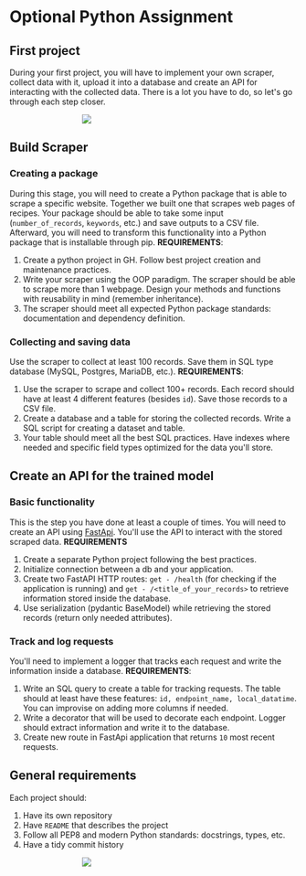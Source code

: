 # Optional Python Assignment

## First project

During your first project, you will have to implement your own scraper, collect data with it, upload it into a database and create an API for interacting with the collected data. There is a lot you have to do, so let's go through each step closer.

<div>
</div>
<img src="https://softwareforgood.com/wp-content/uploads/2018/03/all-the-things.png" style="max-width:250px; display:block; margin: auto" />

## Build Scraper

### Creating a package

During this stage, you will need to create a Python package that is able to scrape a specific website. Together we built one that scrapes web pages of recipes. Your package should be able to take some input (`number_of_records`, `keywords`, etc.) and save outputs to a CSV file. Afterward, you will need to transform this functionality into a Python package that is installable through pip. **REQUIREMENTS**:

1. Create a python project in GH. Follow best project creation and maintenance practices.
2. Write your scraper using the OOP paradigm. The scraper should be able to scrape more than 1 webpage. Design your methods and functions with reusability in mind (remember inheritance).
3. The scraper should meet all expected Python package standards: documentation and dependency definition.

### Collecting and saving data

Use the scraper to collect at least 100 records. Save them in SQL type database (MySQL, Postgres, MariaDB, etc.). **REQUIREMENTS**:

1. Use the scraper to scrape and collect 100+ records. Each record should have at least 4 different features (besides `id`). Save those records to a CSV file.
2. Create a database and a table for storing the collected records. Write a SQL script for creating a dataset and table.
3. Your table should meet all the best SQL practices. Have indexes where needed and specific field types optimized for the data you'll store.

## Create an API for the trained model

### Basic functionality

This is the step you have done at least a couple of times. You will need to create an API using [FastApi](https://fastapi.tiangolo.com/). You'll use the API to interact with the stored scraped data. **REQUIREMENTS**

1. Create a separate Python project following the best practices.
2. Initialize connection between a db and your application.
3. Create two FastAPI HTTP routes: `get - /health` (for checking if the application is running) and `get - /<title_of_your_records>` to retrieve information stored inside the database.
4. Use serialization (pydantic BaseModel) while retrieving the stored records (return only needed attributes).

### Track and log requests

You'll need to implement a logger that tracks each request and write the information inside a database. **REQUIREMENTS**:

1. Write an SQL query to create a table for tracking requests. The table should at least have these features: `id, endpoint_name, local_datatime`. You can improvise on adding more columns if needed.
2. Write a decorator that will be used to decorate each endpoint. Logger should extract information and write it to the database.
3. Create new route in FastApi application that returns `10` most recent requests.

## General requirements

Each project should:

1. Have its own repository
2. Have `README` that describes the project
3. Follow all PEP8 and modern Python standards: docstrings, types, etc.
4. Have a tidy commit history

<img
src="https://i.pinimg.com/originals/c7/ba/ff/c7baff142d9bc4cd5d546a4cfa6372f1.jpg" style="max-width:250px; display:block; margin: auto" />
